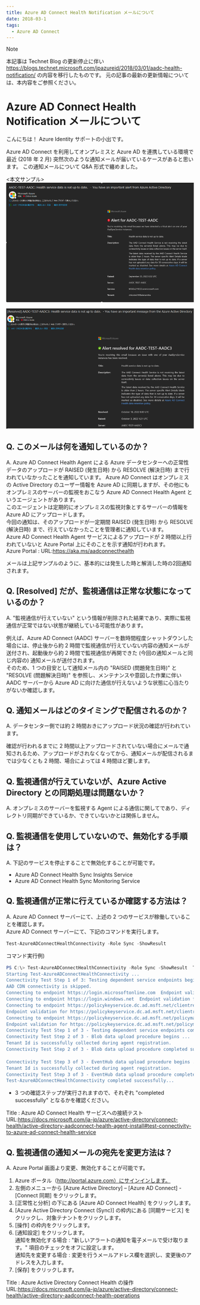 ```yaml
---
title: Azure AD Connect Health Notification メールについて
date: 2018-03-1
tags:
  - Azure AD Connect
---
```


> [!NOTE]
> 本記事は Technet Blog の更新停止に伴い https://blogs.technet.microsoft.com/jpazureid/2018/03/01/aadc-health-notification/ の内容を移行したものです。
> 元の記事の最新の更新情報については、本内容をご参照ください。

# Azure AD Connect Health Notification メールについて

こんにちは！ Azure Identity サポートの小出です。  

Azure AD Connect を利用してオンプレミスと Azure AD を連携している環境で最近 (2018 年 2 月) 突然次のような通知メールが届いているケースがあると思います。
この通知メールについて Q&A 形式で纏めました。  

<本文サンプル>
![](./azure-ad-connect-health-notification/notification1.png)


![](./azure-ad-connect-health-notification/notification2.png)

## Q. このメールは何を通知しているのか？

A. Azure AD Connect Health Agent による Azure データセンターへの正常性データのアップロードが RAISED (発生日時) から RESOLVE (解決日時) まで行われていなかったことを通知しています。
Azure AD Connect はオンプレミスの Active Directory のユーザー情報を Azure AD に同期しますが、その他にもオンプレミスのサーバーの監視をおこなう Azure AD Connect Health Agent というエージェントがあります。  
このエージェントは定期的にオンプレミスの監視対象とするサーバーの情報を Azure AD にアップロードします。  
今回の通知は、そのアップロードが一定期間  RAISED (発生日時) から RESOLVE (解決日時) まで、行えていなかったことを管理者に通知しています。  
Azure AD Connect Health Agent サービスによるアップロードが 2 時間以上行われていないと Azure Portal 上にそのことを示す通知が行われます。  
Azure Portal : URL:https://aka.ms/aadconnecthealth  

メールは上記サンプルのように、基本的には発生した時と解消した時の2回通知されます。




## Q. [Resolved] だが、監視通信は正常な状態になっているのか？

A. "監視通信が行えていない" という情報が削除された結果であり、実際に監視通信が正常ではない状態が継続している可能性があります。  

例えば、Azure AD Connect (AADC) サーバーを数時間程度シャットダウンした場合には、停止後から約 2 時間で監視通信が行えていない内容の通知メールが送付され、起動後から約 2 時間で監視通信が再開できた (今回の通知メールと同じ内容の) 通知メールが送付されます。  
そのため、1 つの目安として通知メール内の "RAISED (問題発生日時)" と "RESOLVE (問題解決日時)" を参照し、メンテナンスや意図した作業に伴い AADC サーバーから Azure AD に向けた通信が行えないような状態に心当たりがないか確認します。


## Q. 通知メールはどのタイミングで配信されるのか？

A. データセンター側では約 2 時間おきにアップロード状況の確認が行われています。

確認が行われるまでに 2 時間以上アップロードされていない場合にメールで通知されるため、アップロードがされなくなってから、通知メールが配信されるまでは少なくとも 2 時間、場合によっては 4 時間ほど要します。

## Q. 監視通信が行えていないが、Azure Active Directory との同期処理は問題ないか？

A. オンプレミスのサーバーを監視する Agent による通信に関してであり、ディレクトリ同期ができているか、できていないかとは関係しません。  

## Q. 監視通信を使用していないので、無効化する手順は？

A. 下記のサービスを停止することで無効化することが可能です。

- Azure AD Connect Health Sync Insights Service  
- Azure AD Connect Health Sync Monitoring Service  

## Q. 監視通信が正常に行えているか確認する方法は？

A. Azure AD Connect サーバーにて、上述の 2 つのサービスが稼働していることを確認します。  
Azure AD Connect サーバーにて、下記のコマンドを実行します。  

```powershell
Test-AzureADConnectHealthConnectivity -Role Sync -ShowResult  
```

コマンド実行例)

```powershell
PS C:\> Test-AzureADConnectHealthConnectivity -Role Sync -ShowResult  Test-AzureADConnectHealthConnectivity's execution in details are as follows:  
Starting Test-AzureADConnectHealthConnectivity ...  
Connectivity Test Step 1 of 3: Testing dependent service endpoints begins ...  
AAD CDN connectivity is skipped.  
Connecting to endpoint https://login.microsoftonline.com  Endpoint validation for https://login.microsoftonline.com is Successful.  
Connecting to endpoint https://login.windows.net  Endpoint validation for https://login.windows.net is Successful.  
Connecting to endpoint https://policykeyservice.dc.ad.msft.net/clientregistrationmanager.svc  
Endpoint validation for https://policykeyservice.dc.ad.msft.net/clientregistrationmanager.svc is Successful.  
Connecting to endpoint https://policykeyservice.dc.ad.msft.net/policymanager.svc  
Endpoint validation for https://policykeyservice.dc.ad.msft.net/policymanager.svc is Successful.  
Connectivity Test Step 1 of 3 - Testing dependent service endpoints completed successfully.  
Connectivity Test Step 2 of 3 - Blob data upload procedure begins ...  
Tenant Id is successfully collected during agent registration.  
Connectivity Test Step 2 of 3 - Blob data upload procedure completed successfully.  

Connectivity Test Step 3 of 3 - EventHub data upload procedure begins ...  
Tenant Id is successfully collected during agent registration.  
Connectivity Test Step 3 of 3 - EventHub data upload procedure completed successfully.  
Test-AzureADConnectHealthConnectivity completed successfully...  
```

- 3 つの確認ステップが実行されますので、それぞれ "completed successfully" となるかを確認ください。  

Title : Azure AD Connect Health サービスへの接続テスト  
URL:https://docs.microsoft.com/ja-jp/azure/active-directory/connect-health/active-directory-aadconnect-health-agent-install#test-connectivity-to-azure-ad-connect-health-service

## Q. 監視通信の通知メールの宛先を変更方法は？

A. Azure Portal 画面より変更、無効化することが可能です。  

1. Azure ポータル（http://portal.azure.com）にサインインします。  
2. 左側のメニューから [Azure Active Directory] – [Azure AD Connect] - [Connect 同期] をクリックします。  
3. [正常性と分析] の下にある [Azure AD Connect Health] をクリックします。  
4. [Azure Active Directory Connect (Sync)] の枠内にある [同期サービス] をクリックし、対象テナントをクリックします。  
5. [操作] の枠内をクリックします。  
6. [通知設定] をクリックします。  
  通知を無効化する場合 : "新しいアラートの通知を電子メールで受け取ります。" 項目のチェックをオフに設定します。  
  通知先を変更する場合 : 変更を行うメールアドレス欄を選択し、変更後のアドレスを入力します。  
7. [保存] をクリックします。  

Title : Azure Active Directory Connect Health の操作  
URL:https://docs.microsoft.com/ja-jp/azure/active-directory/connect-health/active-directory-aadconnect-health-operations
